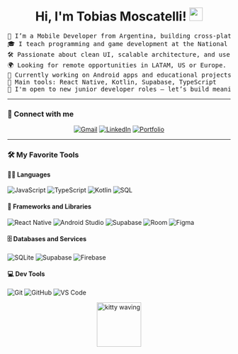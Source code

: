<h1 align="center">
Hi, I'm Tobias Moscatelli!
	<a href="https://github.com/BambuBlu" target="_self">
		<img src="https://media.giphy.com/media/hvRJCLFzcasrR4ia7z/giphy.gif" width="30">
	</a>
</h1>

<pre>
📱 I’m a Mobile Developer from Argentina, building cross-platform apps with React Native and Kotlin.
🎓 I teach programming and game development at the National University of Quilmes.
🛠️ Passionate about clean UI, scalable architecture, and user-centered design.
🌍 Looking for remote opportunities in LATAM, US or Europe.
🔭 Currently working on Android apps and educational projects.
🌟 Main tools: React Native, Kotlin, Supabase, TypeScript
🚀 I'm open to new junior developer roles – let’s build meaningful tech together!
</pre>

---

### 🤝 Connect with me
<p align="center">
	<a href="mailto:moscatellitobias@gmail.com"><img src="https://img.shields.io/badge/gmail-%23EA4335.svg?style=plastic&logo=gmail&logoColor=white" alt="Gmail"/></a>
	<a href="https://www.linkedin.com/in/tobiasmoscatelli/"><img src="https://img.shields.io/badge/linkedin-%230A66C2.svg?style=plastic&logo=linkedin&logoColor=white" alt="LinkedIn"/></a>
	<a href="https://www.tobiasmoscatelli.com"><img src="https://img.shields.io/badge/Portfolio-%2312100E.svg?style=plastic&logo=Firefox&logoColor=white" alt="Portfolio"/></a>
</p>

---

### 🛠️ My Favorite Tools

#### 👨‍💻 Languages

<p>
    <img alt="JavaScript" src="https://img.shields.io/badge/JavaScript-%23F7DF1E.svg?style=plastic&logo=javascript&logoColor=black">
    <img alt="TypeScript" src="https://img.shields.io/badge/TypeScript-%23007ACC.svg?style=plastic&logo=typescript&logoColor=white">
    <img alt="Kotlin" src="https://img.shields.io/badge/Kotlin-%230095D5.svg?style=plastic&logo=kotlin&logoColor=white">
    <img alt="SQL" src="https://img.shields.io/badge/SQL-%230074C1.svg?style=plastic&logo=mysql&logoColor=white">
</p>

#### 📱 Frameworks and Libraries

<p>
    <img alt="React Native" src="https://img.shields.io/badge/React_Native-%2361DAFB.svg?style=plastic&logo=react&logoColor=black">
    <img alt="Android Studio" src="https://img.shields.io/badge/Android_Studio-%233DDC84.svg?style=plastic&logo=android-studio&logoColor=white">
    <img alt="Supabase" src="https://img.shields.io/badge/Supabase-%2300E39F.svg?style=plastic&logo=supabase&logoColor=white">
    <img alt="Room" src="https://img.shields.io/badge/Room-%23FF6F00.svg?style=plastic">
    <img alt="Figma" src="https://img.shields.io/badge/Figma-%23F24E1E.svg?style=plastic&logo=figma&logoColor=white">
</p>

#### 🗄️ Databases and Services

<p>
    <img alt="SQLite" src="https://img.shields.io/badge/SQLite-%23003B57.svg?style=plastic&logo=sqlite&logoColor=white">
    <img alt="Supabase" src="https://img.shields.io/badge/Supabase-%2300E39F.svg?style=plastic&logo=supabase&logoColor=white">
    <img alt="Firebase" src="https://img.shields.io/badge/Firebase-%23FFCA28.svg?style=plastic&logo=firebase&logoColor=black">
</p>

#### 💻 Dev Tools

<p>
    <img alt="Git" src="https://img.shields.io/badge/Git-%23F05032.svg?style=plastic&logo=git&logoColor=white">
    <img alt="GitHub" src="https://img.shields.io/badge/GitHub-%2312100E.svg?style=plastic&logo=github&logoColor=white">
    <img alt="VS Code" src="https://img.shields.io/badge/VS_Code-%23007ACC.svg?style=plastic&logo=visual-studio-code&logoColor=white">
</p>

<p align="center">
  <img src="https://c.tenor.com/NzrqQHFBVz8AAAAj/kitty-transparent.gif" alt="kitty waving" width="100"/>
</p>

